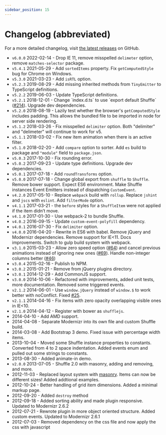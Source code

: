 ```yaml
---
sidebar_position: 15
---
```


# Changelog (abbreviated)

For a more detailed changelog, visit [the latest releases](https://github.com/Vestride/Shuffle/releases) on GitHub.

- `v6.0.0` 2022-02-14 - Drop IE 11, remove misspelled `delimeter` option, remove `matches-selector` package.
- `v5.4.1` 2021-05-29 - Add `sortedItems` property. Fix `getComputedStyle` bug for Chrome on Windows.
- `v5.3.0` 2021-03-23 - Add `isRTL` option.
- `v5.2.3` 2019-08-29 - Add missing inherited methods from `TinyEmitter` to TypeScript definitions.
- `v5.2.2` 2019-06-03 - Update TypeScript definitions.
- `v5.2.1` 2018-12-01 - Change \`index.d.ts\` to use \`export default Shuffle\` ([#214](https://github.com/Vestride/Shuffle/issues/214#issuecomment-441409237)). Upgrade dev dependencies.
- `v5.2.0` 2018-08-19 - Lazily test whether the browser's `getComputedStyle` includes padding. This allows the bundled file to be imported in node for server side rendering.
- `v5.1.2` 2018-03-26 - Fix misspelled `delimiter` option. Both "delimiter" and "delimeter" will continue to work for v5.
- `v5.1.1` 2018-03-02 - Fix new item animation when there is an active filter.
- `v5.1.0` 2018-02-20 - Add `compare` option to sorter. Add `es` build to package and `"module"` field to `package.json`.
- `v5.0.3` 2017-10-30 - Fix rounding error.
- `v5.0.2` 2017-09-23 - Update type definitions. Upgrade dev dependencies.
- `v5.0.1` 2017-07-18 - Add `roundTransforms` option.
- `v5.0.0` 2017-07-18 - Change global export from `shuffle` to `Shuffle`. Remove bower support. Expect ES6 environment. Make Shuffle instances Event Emitters instead of dispatching `CustomEvent`.
- `v4.2.0` 2017-05-10 - Replace `webpack` build with `rollup`. Replace `jshint` and `jscs` with `eslint`. Add `filterMode` option.
- `v4.1.1` 2017-03-21 - the `before` styles for a `ShuffleItem` were not applied if the item didn’t move.
- `v4.1.0` 2017-01-30 - Use webpack-2 to bundle Shuffle.
- `v4.0.2` 2016-09-15 - Update `custom-event-polyfill` dependency.
- `v4.0.1` 2016-07-30 - Fix `delimiter` option.
- `v4.0.0` 2016-04-20 - Rewrite in ES6 with babel. Remove jQuery and Modernizr dependencies. Remove support for IE<11. Docs improvements. Switch to gulp build system with webpack.
- `v3.1.0` 2015-03-23 - Allow zero speed option ([#64](https://github.com/Vestride/Shuffle/issues/64)) and cancel previous animations instead of ignoring new ones ([#69](https://github.com/Vestride/Shuffle/issues/69)). Handle non-integer columns better ([#46](https://github.com/Vestride/Shuffle/issues/46))
- `v3.0.4` 2015-02-16 - Publish to NPM.
- `v3.0.2` 2015-01-21 - Remove from jQuery plugins directory.
- `v3.0.1` 2014-12-29 - Add CommonJS support.
- `v3.0.0` 2014-10-06 - Refactored with improvements, added unit tests, more documentation. Removed some triggered events.
- `v2.1.2` 2014-06-01 - Use `window.jQuery` instead of `window.$` to work better with noConflict. Fixed [#25](https://github.com/Vestride/Shuffle/issues/25).
- `v2.1.1` 2014-04-16 - Fix items with zero opacity overlapping visible ones in IE<10.
- `v2.1.0` 2014-04-12 - Register with bower as `shufflejs`.
- 2014-04-10 - Add AMD support.
- 2014-04-08 - Separate Modernizr into its own file and custom Shuffle build.
- 2014-03-08 - Add Bootstrap 3 demo. Fixed issue with percentage width items.
- 2013-10-04 - Moved some Shuffle instance properties to constants. Converted from 4 to 2 space indentation. Added events enum and pulled out some strings to constants.
- 2013-08-30 - Added animate-in demo.
- `v2.0.0` 2013-07-05 - Shuffle 2.0 with masonry, adding and removing, and more.
- 2012-11-03 - Replaced layout system with [masonry](http://masonry.desandro.com/). Items can now be different sizes! Added addtional examples.
- 2012-10-24 - Better handling of grid item dimensions. Added a minimal markup page.
- 2012-09-20 - Added `destroy` method
- 2012-09-18 - Added sorting ability and made plugin responsive. Updated to Modernizr 2.6.2
- 2012-07-21 - Rewrote plugin in more object oriented structure. Added custom events. Updated to Modernizr 2.6.1
- 2012-07-03 - Removed dependency on the css file and now apply the css with javascript

